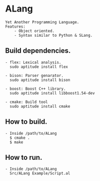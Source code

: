 ALang
==================
    Yet Another Programming Language.
    Features:
        - Object oriented.
        - Syntax similar to Python & SLang.

Build dependencies.
-------------------
    - flex: Lexical analysis.
      sudo aptitude install flex

    - bison: Parser genarator.
      sudo aptitude install bison

    - boost: Boost C++ library.
      sudo aptitude install libboost1.54-dev

    - cmake: Build tool
      sudo aptitude install cmake

How to build.
-------------------
    - Inside /path/to/ALang
      $ cmake .
      $ make

How to run.
-------------------
    - Inside /path/to/ALang
      Src/ALang Example/Script.al

